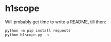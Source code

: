 # h1scope

Will probably get time to write a README, till then:
 ```
python -m pip install requests
python h1scope.py -h
```